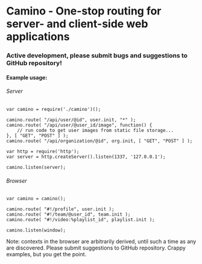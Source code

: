 # Camino - One-stop routing for server- and client-side web applications
### Active development, please submit bugs and suggestions to GitHub repository!

#### Example usage:

###### Server
    var camino = require('./camino')();

    camino.route( "/api/user/@id", user.init, "*" );
    camino.route( "/api/user/@user_id/image", function() {
        // run code to get user images from static file storage...
    }, [ "GET", "POST" ] );
    camino.route( "/api/organization/@id", org.init, [ "GET", "POST" ] );

    var http = require('http');
    var server = http.createServer().listen(1337, '127.0.0.1');

    camino.listen(server);

###### Browser
    var camino = camino();

    camino.route( "#!/profile", user.init );
    camino.route( "#!/team/@user_id", team.init );
    camino.route( "#!/video:%playlist_id", playlist.init );

    camino.listen(window);

Note: contexts in the browser are arbitrarily derived, until such a time as any are discovered. Please submit suggestions to GitHub repository.
Crappy examples, but you get the point.
